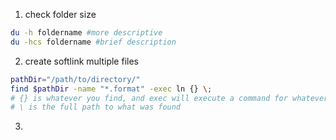 1. check folder size 

```bash
du -h foldername #more descriptive
du -hcs foldername #brief description
``` 
2. create softlink multiple files

```bash
pathDir="/path/to/directory/"
find $pathDir -name "*.format" -exec ln {} \;
# {} is whatever you find, and exec will execute a command for whatever you found. 
# \ is the full path to what was found 
```
3. 
